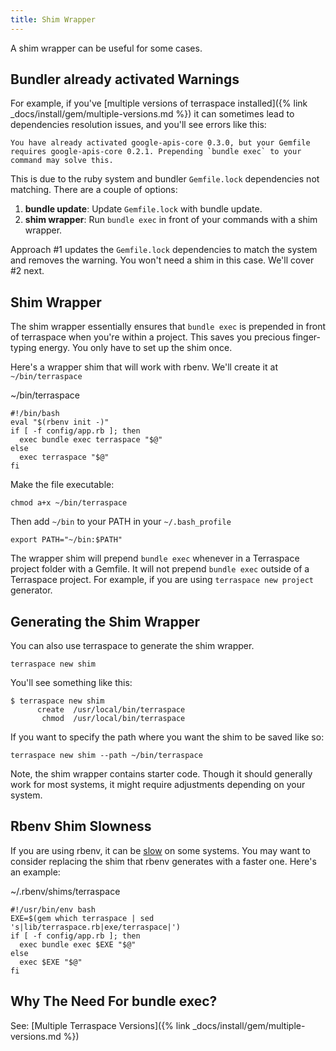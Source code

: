 ```yaml
---
title: Shim Wrapper
---
```


A shim wrapper can be useful for some cases.

## Bundler already activated Warnings

For example, if you've [multiple versions of terraspace installed]({% link _docs/install/gem/multiple-versions.md %}) it can sometimes lead to dependencies resolution issues, and you'll see errors like this:

    You have already activated google-apis-core 0.3.0, but your Gemfile requires google-apis-core 0.2.1. Prepending `bundle exec` to your command may solve this.

This is due to the ruby system and bundler `Gemfile.lock` dependencies not matching.  There are a couple of options:

1. **bundle update**: Update `Gemfile.lock` with bundle update.
2. **shim wrapper**: Run `bundle exec` in front of your commands with a shim wrapper.

Approach #1 updates the `Gemfile.lock` dependencies to match the system and removes the warning. You won't need a shim in this case. We'll cover #2 next.

## Shim Wrapper

The shim wrapper essentially ensures that `bundle exec` is prepended in front of terraspace when you're within a project. This saves you precious finger-typing energy. You only have to set up the shim once.

Here's a wrapper shim that will work with rbenv. We'll create it at `~/bin/terraspace`

~/bin/terraspace

    #!/bin/bash
    eval "$(rbenv init -)"
    if [ -f config/app.rb ]; then
      exec bundle exec terraspace "$@"
    else
      exec terraspace "$@"
    fi

Make the file executable:

    chmod a+x ~/bin/terraspace

Then add `~/bin` to your PATH in your `~/.bash_profile`

    export PATH="~/bin:$PATH"

The wrapper shim will prepend `bundle exec` whenever in a Terraspace project folder with a Gemfile. It will not prepend `bundle exec` outside of a Terraspace project. For example, if you are using `terraspace new project` generator.

## Generating the Shim Wrapper

You can also use terraspace to generate the shim wrapper.

    terraspace new shim

You'll see something like this:

    $ terraspace new shim
          create  /usr/local/bin/terraspace
           chmod  /usr/local/bin/terraspace

If you want to specify the path where you want the shim to be saved like so:

    terraspace new shim --path ~/bin/terraspace

Note, the shim wrapper contains starter code. Though it should generally work for most systems, it might require adjustments depending on your system.

## Rbenv Shim Slowness

If you are using rbenv, it can be [slow](https://github.com/rbenv/rbenv/issues/70) on some systems. You may want to consider replacing the shim that rbenv generates with a faster one. Here's an example:

~/.rbenv/shims/terraspace

    #!/usr/bin/env bash
    EXE=$(gem which terraspace | sed 's|lib/terraspace.rb|exe/terraspace|')
    if [ -f config/app.rb ]; then
      exec bundle exec $EXE "$@"
    else
      exec $EXE "$@"
    fi

## Why The Need For bundle exec?

See: [Multiple Terraspace Versions]({% link _docs/install/gem/multiple-versions.md %})
